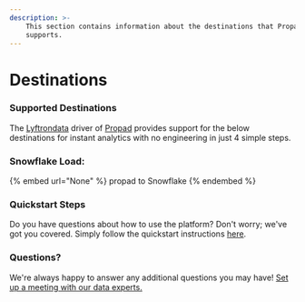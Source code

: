 ```yaml
---
description: >-
    This section contains information about the destinations that Propad
    supports.
---
```


# Destinations

### Supported Destinations

The [Lyftrondata](https://www.lyftrondata.com/) driver of [Propad](None) provides support for the below destinations for instant analytics with no engineering in just 4 simple steps.

### Snowflake Load:

{% embed url="None" %}
propad to Snowflake
{% endembed %}

### Quickstart Steps

Do you have questions about how to use the platform? Don't worry; we've got you covered. Simply follow the quickstart instructions [here](README.md).

### Questions? <a href="#questions" id="questions"></a>

We're always happy to answer any additional questions you may have! [Set up a meeting with our data experts.](https://www.lyftrondata.com/book-a-meeting/)
